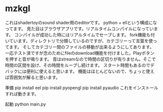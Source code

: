 # mzkgl

これはshadertoyのsound shader用のeditorです。
python + ellという構成になってます。
見た目はブラウザアプリです。リアルタイムコンパイルになっています。
コンパイルが成功した時にはリアルタイムでセーブします。
fork機能も付いています。ディレクトリで分類しているのですが、カテゴリーって言葉を使ってます。
そしてカテゴリー間のファイルの移動が出来るようにしてあります。
一応テスト済ですが念のためにfileのdownload機能を付けました。Playボタンを押すと音が鳴ります。
音はstreamなので時間の区切りが有りません。そこで時間の区間を設け、その時間をループし続けます。
スタート時間もあるのでデバックには便利に使えると思います。
機能はほとんどないので、ちょっと使えば雰囲気が解ると思います。

準備
pip install eel
pip install pyopengl
pip install pyaudio
これをインストールすれば動きます。

起動
python main.py

